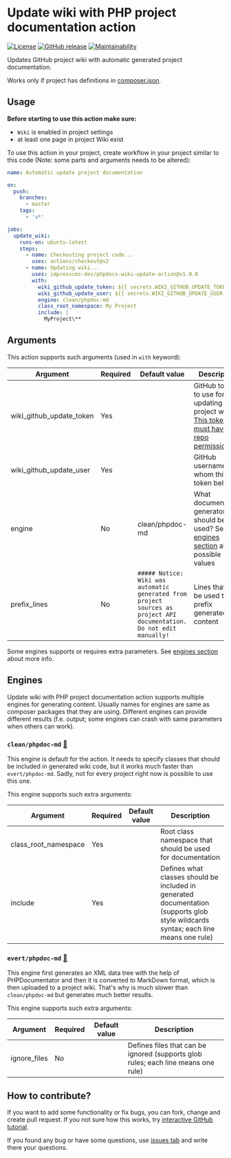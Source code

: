 # Update wiki with PHP project documentation action

[![License](https://img.shields.io/github/license/impresscms-dev/phpdocs-wiki-update-action.svg)](LICENSE)
[![GitHub release](https://img.shields.io/github/release/impresscms-dev/phpdocs-wiki-update-action.svg)](https://github.com/impresscms-dev/phpdocs-wiki-update-action/releases) [![Maintainability](https://api.codeclimate.com/v1/badges/4fd000d25f3d24e04752/maintainability)](https://codeclimate.com/github/impresscms-dev/phpdocs-wiki-update-action/maintainability) 

Updates GitHub project wiki with automatic generated project documentation.

Works only if project has definitions in [composer.json](https://getcomposer.org/doc/01-basic-usage.md).

## Usage

**Before starting to use this action make sure:** 
* `Wiki` is enabled in project settings 
* at least one page in project Wiki exist

To use this action in your project, create workflow in your project similar
to this code (Note: some parts and arguments needs to be altered):
```yaml
name: Automatic update project documentation

on:
  push:
    branches:
      - master
    tags:
      - 'v*'

jobs:
  update_wiki:
    runs-on: ubuntu-latest
    steps:
      - name: Checkouting project code...
        uses: actions/checkout@v2
      - name: Updating wiki...
        uses: impresscms-dev/phpdocs-wiki-update-action@v1.0.0
        with:
          wiki_github_update_token: ${{ secrets.WIKI_GITHUB_UPDATE_TOKEN }}
          wiki_github_update_user: ${{ secrets.WIKI_GITHUB_UPDATE_USER }}
          engine: clean/phpdoc-md
          class_root_namespace: My Project
          include: |
            MyProject\**
```

## Arguments 

This action supports such arguments (used in `with` keyword):

| Argument | Required | Default value | Description |
|----------|----------|---------------|-------------|
| wiki_github_update_token | Yes | | GitHub token to use for updating project wiki. [This token must have all repo permissions](https://github.com/settings/tokens/new?scopes=repo). |
| wiki_github_update_user | Yes | | GitHub username for whom this token belongs |
| engine | No | clean/phpdoc-md | What documentation generator should be used? See [engines section](#engines) about possible values |
| prefix_lines | No | `##### Notice: Wiki was automatic generated from project sources as project API documentation. Do not edit manually!` | Lines that will be used to prefix generated wiki content |

Some engines supports or requires extra parameters. See [engines section](#engines) about more info.

## Engines

Update wiki with PHP project documentation action supports multiple engines for generating content. Usually names for engines are same as composer packages that they are using. Different engines can provide different results (f.e. output; some engines can crash with same parameters when others can work).

### `clean/phpdoc-md` [🔗](https://github.com/clean/phpdoc-md)

This engine is default for the action. It needs to specify classes that should be included in generated wiki code, but it works much faster than `evert/phpdoc-md`. Sadly, not for every project right now is possible to use this one.

This engine supports such extra arguments:

| Argument | Required | Default value | Description |
|----------|----------|---------------|-------------|
| class_root_namespace | Yes | | Root class namespace that should be used for documentation |
| include | Yes | | Defines what classes should be included in generated documentation (supports glob style wildcards syntax; each line means one rule) |

### `evert/phpdoc-md` [🔗](https://github.com/evert/phpdoc-md)

This engine first generates an XML data tree with the help of PHPDocumentator and then it is converted to MarkDown format, which is then uploaded to a project wiki. That's why is much slower than `clean/phpdoc-md` but generates much better results.

This engine supports such extra arguments:

| Argument | Required | Default value | Description |
|----------|----------|---------------|-------------|
| ignore_files | No | | Defines files that can be ignored (supports glob rules; each line means one rule) |

## How to contribute? 

If you want to add some functionality or fix bugs, you can fork, change and create pull request. If you not sure how this works, try [interactive GitHub tutorial](https://try.github.io).

If you found any bug or have some questions, use [issues tab](https://github.com/impresscms-dev/phpdocs-wiki-update-action/issues) and write there your questions.
